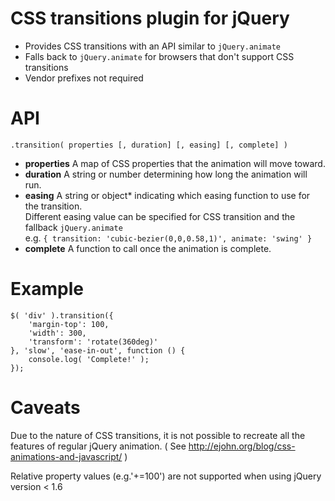
CSS transitions plugin for jQuery
=====

* Provides CSS transitions with an API similar to `jQuery.animate`
* Falls back to `jQuery.animate` for browsers that don't support CSS transitions
* Vendor prefixes not required


API
==================

    .transition( properties [, duration] [, easing] [, complete] )

* **properties**
    A map of CSS properties that the animation will move toward.
* **duration**
    A string or number determining how long the animation will run.
* **easing** 
    A string or object* indicating which easing function to use for the transition.  
    Different easing value can be specified for CSS transition and the fallback `jQuery.animate`  
    e.g. `{ transition: 'cubic-bezier(0,0,0.58,1)', animate: 'swing' }`
* **complete**
    A function to call once the animation is complete.


Example
==================

    $( 'div' ).transition({ 
        'margin-top': 100,
        'width': 300,
        'transform': 'rotate(360deg)'
    }, 'slow', 'ease-in-out', function () {
        console.log( 'Complete!' );
    });


Caveats
==================
Due to the nature of CSS transitions, it is not possible to recreate all the features of regular jQuery animation.
( See http://ejohn.org/blog/css-animations-and-javascript/ )

Relative property values (e.g.'+=100') are not supported when using jQuery version < 1.6